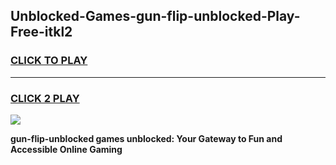 
## Unblocked-Games-gun-flip-unblocked-Play-Free-itkl2
<h3>
<a href="https://premium76.site?title=gun-flip-unblocked&ref=10A">CLICK TO PLAY</a></h3>
<hr>

<h3>
<a href="https://premium76.site?title=gun-flip-unblocked&ref=10A">CLICK 2 PLAY</a>
  
</h3>

<a href="https://premium76.site?title=gun-flip-unblocked&ref=10A"><img src="https://clearcache.store/games.png"></a>


**gun-flip-unblocked games unblocked: Your Gateway to Fun and Accessible Online Gaming**

